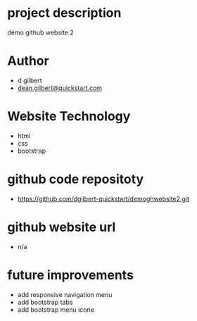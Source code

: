 # project description 
demo github website 2

# Author
- d gilbert
- dean.gilbert@quickstart.com

# Website Technology 
- html 
- css 
- bootstrap 

# github code repositoty
- https://github.com/dgilbert-quickstart/demoghwebsite2.git

# github website url 
- n/a

# future improvements 
- add responsive navigation menu 
- add bootstrap tabs 
- add bootstrap menu icone

